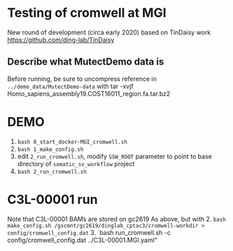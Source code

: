 # Testing of cromwell at MGI

New round of development (circa early 2020) based on TinDaisy work https://github.com/ding-lab/TinDaisy

## Describe what MutectDemo data is

Before running, be sure to uncompress reference in `../demo_data/MutectDemo-data` with
    tar -xvjf Homo_sapiens_assembly19.COST16011_region.fa.tar.bz2


# DEMO
1. `bash 0_start_docker-MGI_cromwell.sh`
2. `bash 1_make_config.sh`
3. edit `2_run_cromwell.sh`, modify `SSW_ROOT` parameter to point to base directory of `somatic_sv_workflow` project
4. `bash 2_run_cromwell.sh`




# C3L-00001 run
Note that C3L-00001 BAMs are stored on gc2619
As above, but with
2. `bash make_config.sh /gscmnt/gc2619/dinglab_cptac3/cromwell-workdir > config/cromwell_config.dat`
3. `bash run_cromwell.sh -c config/cromwell_config.dat ../C3L-00001.MGI.yaml"
